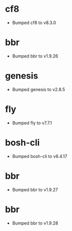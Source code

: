 
# cf8

- Bumped cf8 to v8.3.0

# bbr

- Bumped bbr to v1.9.26

# genesis

- Bumped genesis to v2.8.5

# fly

- Bumped fly to v7.7.1

# bosh-cli

- Bumped bosh-cli to v6.4.17

# bbr

- Bumped bbr to v1.9.27

# bbr

- Bumped bbr to v1.9.28
